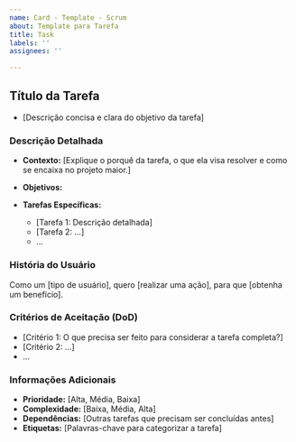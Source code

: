 ```yaml
---
name: Card - Template - Scrum
about: Template para Tarefa
title: Task
labels: ''
assignees: ''

---
```


## Título da Tarefa
- [Descrição concisa e clara do objetivo da tarefa]

### Descrição Detalhada
* **Contexto:**
  [Explique o porquê da tarefa, o que ela visa resolver e como se encaixa no projeto maior.]
* **Objetivos:**

* **Tarefas Específicas:**
  * [Tarefa 1: Descrição detalhada]
  * [Tarefa 2: ...]
  * ...

### História do Usuário
Como um [tipo de usuário], quero [realizar uma ação], para que [obtenha um benefício].

### Critérios de Aceitação (DoD)
* [Critério 1: O que precisa ser feito para considerar a tarefa completa?]
* [Critério 2: ...]
* ...

### Informações Adicionais
* **Prioridade:** [Alta, Média, Baixa]
* **Complexidade:** [Baixa, Média, Alta]
* **Dependências:** [Outras tarefas que precisam ser concluídas antes]
* **Etiquetas:** [Palavras-chave para categorizar a tarefa]

